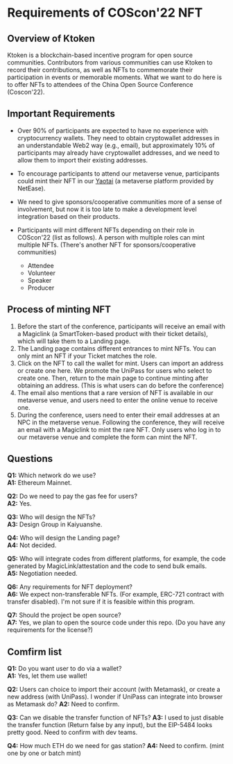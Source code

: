 # Requirements of COScon'22 NFT

## Overview of Ktoken

Ktoken is a blockchain-based incentive program for open source communities. Contributors from various communities can use Ktoken to record their contributions, as well as NFTs to commemorate their participation in events or memorable moments. What we want to do here is to offer NFTs to attendees of the China Open Source Conference (Coscon'22).

## Important Requirements

- Over 90% of participants are expected to have no experience with cryptocurrency wallets. They need to obtain cryptowallet addresses in an understandable Web2 way (e.g., email), but approximately 10% of participants may already have cryptowallet addresses, and we need to allow them to import their existing addresses.

- To encourage participants to attend our metaverse venue, participants could mint their NFT in our [Yaotai](https://yaotai.163.com/) (a metaverse platform provided by NetEase).

- We need to give sponsors/cooperative communities more of a sense of involvement, but now it is too late to make a development level integration based on their products.

- Participants will mint different NFTs depending on their role in COScon'22 (list as follows). A person with multiple roles can mint multiple NFTs. (There's another NFT for sponsors/cooperative communities)
  - Attendee
  - Volunteer
  - Speaker
  - Producer

## Process of minting NFT

1. Before the start of the conference, participants will receive an email with a Magiclink (a SmartToken-based product with their ticket details), which will take them to a Landing page.
2. The Landing page contains different entrances to mint NFTs. You can only mint an NFT if your Ticket matches the role.
3. Click on the NFT to call the wallet for mint. Users can import an address or create one here. We promote the UniPass for users who select to create one. Then, return to the main page to continue minting after obtaining an address. (This is what users can do before the conference)
4. The email also mentions that a rare version of NFT is available in our metaverse venue, and users need to enter the online venue to receive one.
5. During the conference, users need to enter their email addresses at an NPC in the metaverse venue. Following the conference, they will receive an email with a Magiclink to mint the rare NFT. Only users who log in to our metaverse venue and complete the form can mint the NFT.

## Questions
**Q1:** Which network do we use?  
**A1:** Ethereum Mainnet.

**Q2:** Do we need to pay the gas fee for users?  
**A2:** Yes.

**Q3:** Who will design the NFTs?  
**A3:** Design Group in Kaiyuanshe.

**Q4:** Who will design the Landing page?  
**A4:** Not decided.

**Q5:** Who will integrate codes from different platforms, for example, the code generated by MagicLink/attestation and the code to send bulk emails.  
**A5:** Negotiation needed.

**Q6:** Any requirements for NFT deployment?  
**A6:** We expect non-transferable NFTs. (For example, ERC-721 contract with transfer disabled). I'm not sure if it is feasible within this program.

**Q7:** Should the project be open source?  
**A7:** Yes, we plan to open the source code under this repo. (Do you have any requirements for the license?)

## Comfirm list
**Q1:** Do you want user to do via a wallet?  
**A1:** Yes, let them use wallet!

**Q2:** Users can choice to import their account (with Metamask), or create a new address (with UniPass). I wonder if UniPass can integrate into browser as Metamask do?
**A2:** Need to confirm.

**Q3:** Can we disable the transfer function of NFTs?
**A3:** I used to just disable the transfer function (Return false by any input), but the EIP-5484 looks pretty good. Need to confirm with dev teams.

**Q4:** How much ETH do we need for gas station?
**A4:** Need to confirm. (mint one by one or batch mint)